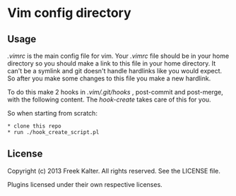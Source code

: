 Vim config directory
====================

## Usage

*.vimrc* is the main config file for vim. Your *.vimrc* file should be in your home directory so you should make a link to this file in your home directory. It can't be a symlink and git doesn't handle hardlinks like you would expect. So after you make some changes to this file you make a new hardlink. 

To do this make 2 hooks in *.vim/.git/hooks* , post-commit and post-merge, with the following content.
The *hook-create* takes care of this for you. 

So when starting from scratch:

    * clone this repo
    * run ./hook_create_script.pl

## License

Copyright (c) 2013 Freek Kalter. All rights reserved. See the LICENSE file. 

Plugins licensed under their own respective licenses.
